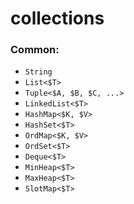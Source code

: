 
# collections

### Common:
 - `String`
 - `List<$T>`
 - `Tuple<$A, $B, $C, ...>`
 - `LinkedList<$T>`
 - `HashMap<$K, $V>`
 - `HashSet<$T>`
 - `OrdMap<$K, $V>`
 - `OrdSet<$T>`
 - `Deque<$T>`
 - `MinHeap<$T>`
 - `MaxHeap<$T>`
 - `SlotMap<$T>`

